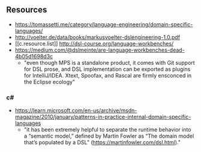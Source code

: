 
## Resources

- https://tomassetti.me/category/language-engineering/domain-specific-languages/
- http://voelter.de/data/books/markusvoelter-dslengineering-1.0.pdf
- [[c.resource.list]] http://dsl-course.org/language-workbenches/
- https://medium.com/@dslmeinte/are-language-workbenches-dead-4b05d1698d3c
  - "even though MPS is a standalone product, it comes with Git support for DSL prose, and DSL implementation can be exported as plugins for IntelliJ/IDEA. Xtext, Spoofax, and Rascal are firmly ensconced in the Eclipse ecology"

### c#

- https://learn.microsoft.com/en-us/archive/msdn-magazine/2010/january/patterns-in-practice-internal-domain-specific-languages
  - "it has been extremely helpful to separate the runtime behavior into a “semantic model,” defined by Martin Fowler as “The domain model that’s populated by a DSL” (https://martinfowler.com/dsl.html)."